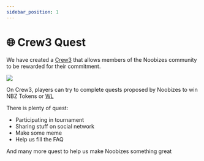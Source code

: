 ```yaml
---
sidebar_position: 1
---
```


# 🌐 Crew3 Quest

We have created a [Crew3](https://noobizes.crew3.xyz/) that allows members of the Noobizes community to be rewarded for their commitment.

![](/img/crew3-website.jpg)

On Crew3, players can try to complete quests proposed by Noobizes to win NBZ Tokens or [WL](../whitelist/what-is-for)

There is plenty of quest:

- Participating in tournament
- Sharing stuff on social network
- Make some meme
- Help us fill the FAQ

And many more quest to help us make Noobizes something great
